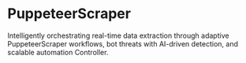# PuppeteerScraper
Intelligently orchestrating real-time data extraction through adaptive PuppeteerScraper workflows, bot threats with AI-driven detection, and scalable automation Controller.
